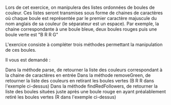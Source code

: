 Lors de cet exercice, on manipulera des listes ordonnées de boules de couleur. Ces listes seront transmises sous forme de chaines de caractères où chaque boule est représentée par le premier caractère majuscule du nom anglais de sa couleur (le séparateur est un espace). Par exemple, la chaine correspondante à une boule bleue, deux boules rouges puis une boule verte est "B R R G"

L'exercice consiste à compléter trois méthodes permettant la manipulation de ces boules.

Il vous est demandé :

Dans la méthode parse, de retourner la liste des couleurs correspondant à la chaine de caractères en entrée
Dans la méthode removeGreen, de retourner la liste des couleurs en retirant les boules vertes (B R R dans l'exemple ci-dessus)
Dans la méthode findRedFollowers, de retourner la liste des boules situées juste après une boule rouge en ayant préalablement retiré les boules vertes (R dans l'exemple ci-dessus)

